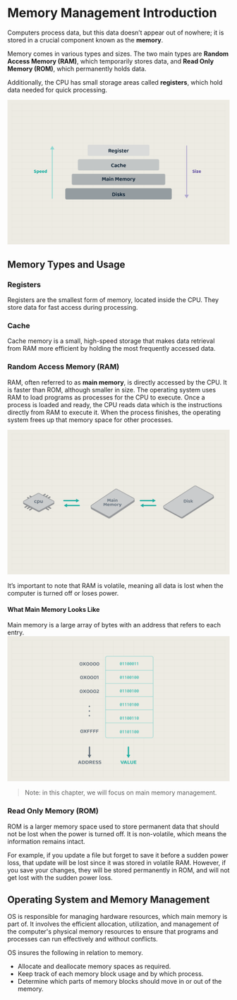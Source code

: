 # Memory Management Introduction

Computers process data, but this data doesn’t appear out of nowhere; it is stored in a crucial component known as the **memory**. 

Memory comes in various types and sizes. The two main types are **Random Access Memory (RAM)**, which temporarily stores data, and **Read Only Memory (ROM)**, which permanently holds data. 

Additionally, the CPU has small storage areas called **registers**, which hold data needed for quick processing.

![Computer Memories](./images/01-computer-memories.png)

## Memory Types and Usage

### Registers
Registers are the smallest form of memory, located inside the CPU. They store data for fast access during processing.

### Cache
Cache memory is a small, high-speed storage that makes data retrieval from RAM more efficient by holding the most frequently accessed data.

### Random Access Memory (RAM)
RAM, often referred to as **main memory**, is directly accessed by the CPU. It is faster than ROM, although smaller in size. The operating system uses RAM to load programs as processes for the CPU to execute. Once a process is loaded and ready, the CPU reads data which is the instructions directly from RAM to execute it. When the process finishes, the operating system frees up that memory space for other processes.

![CPU and Main Memory Communication](./images/02.cpu-and-memory.png)

It’s important to note that RAM is volatile, meaning all data is lost when the computer is turned off or loses power.

#### What Main Memory Looks Like
Main memory is a large array of bytes with an address that refers to each entry.
![Main Memory](./images/03.main-memory.png)


> Note: in this chapter, we will focus on main memory management.

### Read Only Memory (ROM)
ROM is a larger memory space used to store permanent data that should not be lost when the power is turned off. It is non-volatile, which means the information remains intact.

For example, if you update a file but forget to save it before a sudden power loss, that update will be lost since it was stored in volatile RAM. However, if you save your changes, they will be stored permanently in ROM, and will not get lost with the sudden power loss.




## Operating System and Memory Management
OS is responsible for managing hardware resources, which main memory is part of. It involves the efficient allocation, utilization, and management of the computer's physical memory resources to ensure that programs and processes can run effectively and without conflicts.

OS insures the following in relation to memory. 
- Allocate and deallocate memory spaces as required. 
- Keep track of each memory block usage and by which process.
- Determine which parts of memory blocks should move in or out of the memory. 